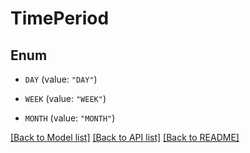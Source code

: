# TimePeriod

## Enum


* `DAY` (value: `"DAY"`)

* `WEEK` (value: `"WEEK"`)

* `MONTH` (value: `"MONTH"`)


[[Back to Model list]](../README.md#documentation-for-models) [[Back to API list]](../README.md#documentation-for-api-endpoints) [[Back to README]](../README.md)


